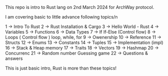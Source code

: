 This repo is intro to Rust lang on 2nd March 2024 for ArchWay protocol.

I am covering basic to little advance following topics/n

1 -> Intro To Rust
2 -> Rust Installation & Cargo
3 -> Hello World - Rust
4 -> Variables
5 -> Functions
6 -> Data Types
7 -> If If-Else (Control flow)
8 -> Loops ( Control flow ) loop, while, for
9 -> Owenership
10 -> Reference
11 -> Structs
12 -> Enums
13 -> Constants
14 -> Tuples
15 -> Implementation (impl)
16 -> Stack & Heap memory
17 -> Traits
18 -> Vectors
19 -> Hashmap
20 -> Concurrenc
21 -> Random number Guessing game
22 -> Questions & answers

This is just basic intro, Rust is more than these topics!
